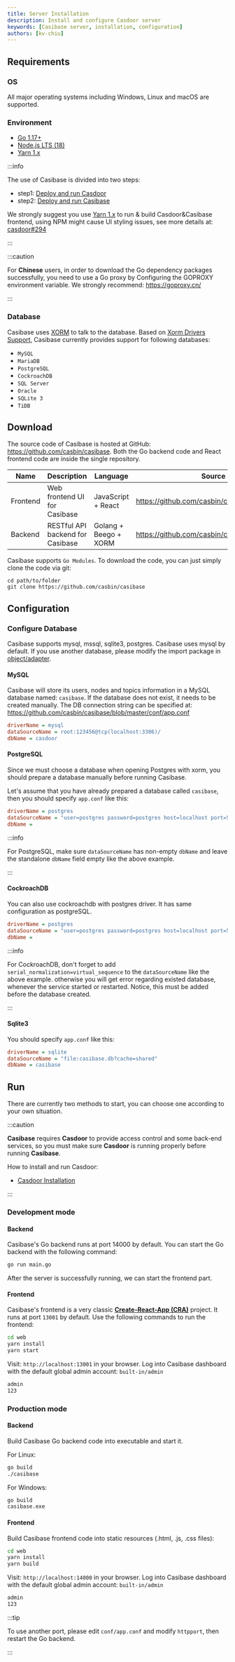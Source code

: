 ```yaml
---
title: Server Installation
description: Install and configure Casdoor server
keywords: [Casibase server, installation, configuration]
authors: [kv-chiu]
---
```


## Requirements

### OS

All major operating systems including Windows, Linux and macOS are supported.

### Environment

- [Go 1.17+](https://go.dev/dl/)
- [Node.js LTS (18)](https://nodejs.org)
- [Yarn 1.x](https://classic.yarnpkg.com/en/docs/install)

:::info

The use of Casibase is divided into two steps:

- step1: [Deploy and run Casdoor](https://casdoor.org/docs/basic/server-installation)
- step2: [Deploy and run Casibase](https://casibase.org/)

We strongly suggest you use [Yarn 1.x](https://classic.yarnpkg.com/en/docs/install) to run & build Casdoor&Casibase frontend, using NPM might cause UI styling issues, see more details at: [casdoor#294](https://github.com/casdoor/casdoor/issues/294)

:::

:::caution

For **Chinese** users, in order to download the Go dependency packages successfully, you need to use a Go proxy by Configuring the GOPROXY environment variable. We strongly recommend: <https://goproxy.cn/>

:::

### Database

Casibase uses [XORM](https://xorm.io/) to talk to the database. Based on [Xorm Drivers Support](https://gitea.com/xorm/xorm#drivers-support), Casibase currently provides support for following databases:

- `MySQL`
- `MariaDB`
- `PostgreSQL`
- `CockroachDB`
- `SQL Server`
- `Oracle`
- `SQLite 3`
- `TiDB`

## Download

The source code of Casibase is hosted at GitHub: <https://github.com/casbin/casibase>. Both the Go backend code and React frontend code are inside the single repository.

Name | Description                      | Language | Source code
----|----------------------------------|----|----
Frontend | Web frontend UI for Casibase     | JavaScript + React | <https://github.com/casbin/casibase/tree/master/web>
Backend | RESTful API backend for Casibase | Golang + Beego + XORM | <https://github.com/casbin/casibase>

Casibase supports `Go Modules`. To download the code, you can just simply clone the code via git:

```shell
cd path/to/folder
git clone https://github.com/casbin/casibase
```

## Configuration

### Configure Database

Casibase supports mysql, mssql, sqlite3, postgres. Casibase uses mysql by default. If you use another database, please
modify the import package in [object/adapter](https://github.com/casbin/casibase/blob/master/object/adapter.go).

#### MySQL

Casibase will store its users, nodes and topics information in a MySQL database named: `casibase`. If the database does not exist, it needs to be created manually. The DB connection string can be specified at: <https://github.com/casbin/casibase/blob/master/conf/app.conf>

  ```ini
  driverName = mysql
  dataSourceName = root:123456@tcp(localhost:3306)/
  dbName = casdoor
  ```

#### PostgreSQL

Since we must choose a database when opening Postgres with xorm, you should prepare a database manually before running Casibase.

Let's assume that you have already prepared a database called `casibase`, then you should specify `app.conf` like this:

  ```ini
  driverName = postgres
  dataSourceName = "user=postgres password=postgres host=localhost port=5432 sslmode=disable dbname=casibase"
  dbName =
  ```

:::info

For PostgreSQL, make sure `dataSourceName` has non-empty `dbName` and leave the standalone `dbName` field empty like the above example.

:::

#### CockroachDB

You can also use cockroachdb with postgres driver. It has same configuration as postgreSQL.

  ```ini
  driverName = postgres
  dataSourceName = "user=postgres password=postgres host=localhost port=5432 sslmode=disable dbname=casibase serial_normalization=virtual_sequence"
  dbName =
  ```

:::info

For CockroachDB, don't forget to add `serial_normalization=virtual_sequence` to the `dataSourceName` like the above example. otherwise you will get error regarding existed database, whenever the service started or restarted. Notice, this must be added before the database created.

:::

#### Sqlite3

You should specify `app.conf` like this:

```ini
driverName = sqlite
dataSourceName = "file:casibase.db?cache=shared"
dbName = casibase
```

## Run

There are currently two methods to start, you can choose one according to your own situation.

:::caution

**Casibase** requires **Casdoor** to provide access control and some back-end services, so you must make sure **Casdoor** is running properly before running **Casibase**.

How to install and run Casdoor:

- [Casdoor Installation](https://casdoor.org/docs/basic/server-installation)

:::

### Development mode

#### Backend

Casibase's Go backend runs at port 14000 by default. You can start the Go backend with the following command:

```bash
go run main.go
```

After the server is successfully running, we can start the frontend part.

#### Frontend

Casibase's frontend is a very classic [**Create-React-App (CRA)**](https://create-react-app.dev/) project. It runs at port `13001` by default. Use the following commands to run the frontend:

```bash
cd web
yarn install
yarn start
```

Visit: `http://localhost:13001` in your browser. Log into Casibase dashboard with the default global admin account: `built-in/admin`

```bash
admin
123
```

### Production mode

#### Backend

Build Casibase Go backend code into executable and start it.

For Linux:

```bash
go build
./casibase
```

For Windows:

```bash
go build
casibase.exe
```

#### Frontend

Build Casibase frontend code into static resources (.html, .js, .css files):

```bash
cd web
yarn install
yarn build
```

Visit: `http://localhost:14000` in your browser. Log into Casibase dashboard with the default global admin account: `built-in/admin`

```bash
admin
123
```

:::tip

To use another port, please edit ```conf/app.conf``` and modify `httpport`, then restart the Go backend.

:::
